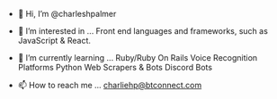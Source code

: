 - 👋 Hi, I’m @charleshpalmer

- 👀 I’m interested in ...
Front end languages and frameworks, such as JavaScript & React.

- 🌱 I’m currently learning ...
Ruby/Ruby On Rails
Voice Recognition Platforms 
Python Web Scrapers & Bots
Discord Bots

- 📫 How to reach me ...
charliehp@btconnect.com


